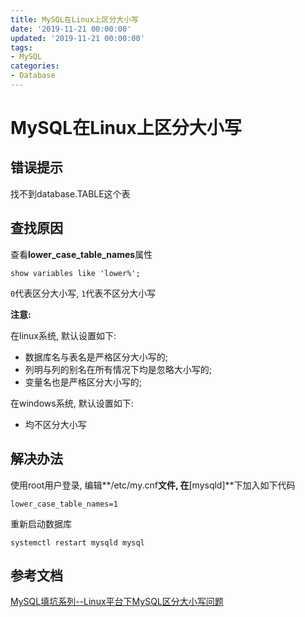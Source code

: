 ```yaml
---
title: MySQL在Linux上区分大小写
date: '2019-11-21 00:00:00'
updated: '2019-11-21 00:00:00'
tags:
- MySQL
categories:
- Database
---
```


# MySQL在Linux上区分大小写

## 错误提示

找不到database.TABLE这个表

## 查找原因

查看**lower_case_table_names**属性

```mysql
show variables like 'lower%';
```

`0`代表区分大小写, `1`代表不区分大小写

**注意:**

在linux系统, 默认设置如下:

- 数据库名与表名是严格区分大小写的;
- 列明与列的别名在所有情况下均是忽略大小写的;
- 变量名也是严格区分大小写的;

在windows系统, 默认设置如下:

- 均不区分大小写

## 解决办法

使用root用户登录, 编辑**/etc/my.cnf**文件, 在**[mysqld]**下加入如下代码

```
lower_case_table_names=1
```

重新启动数据库

```
systemctl restart mysqld mysql
```

## 参考文档

[MySQL填坑系列--Linux平台下MySQL区分大小写问题](https://blog.csdn.net/yuanxiang01/article/details/80813133)
